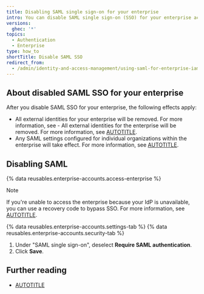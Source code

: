 ```yaml
---
title: Disabling SAML single sign-on for your enterprise
intro: You can disable SAML single sign-on (SSO) for your enterprise account.
versions:
  ghec: '*'
topics:
  - Authentication
  - Enterprise
type: how_to
shortTitle: Disable SAML SSO
redirect_from:
  - /admin/identity-and-access-management/using-saml-for-enterprise-iam/disabling-saml-single-sign-on-for-your-enterprise
---
```


## About disabled SAML SSO for your enterprise

After you disable SAML SSO for your enterprise, the following effects apply:

* All external identities for your enterprise will be removed. For more information, see - All external identities for the enterprise will be removed. For more information, see [AUTOTITLE](/admin/user-management/managing-users-in-your-enterprise/viewing-and-managing-a-users-saml-access-to-your-enterprise).
* Any SAML settings configured for individual organizations within the enterprise will take effect. For more information, see [AUTOTITLE](/organizations/managing-saml-single-sign-on-for-your-organization/enabling-and-testing-saml-single-sign-on-for-your-organization).

## Disabling SAML

{% data reusables.enterprise-accounts.access-enterprise %}

   > [!NOTE]
   > If you're unable to access the enterprise because your IdP is unavailable, you can use a recovery code to bypass SSO. For more information, see [AUTOTITLE](/admin/identity-and-access-management/managing-recovery-codes-for-your-enterprise/accessing-your-enterprise-account-if-your-identity-provider-is-unavailable).

{% data reusables.enterprise-accounts.settings-tab %}
{% data reusables.enterprise-accounts.security-tab %}
1. Under "SAML single sign-on", deselect **Require SAML authentication**.
1. Click **Save**.

## Further reading

* [AUTOTITLE](/admin/identity-and-access-management/using-enterprise-managed-users-for-iam/disabling-authentication-for-enterprise-managed-users)

